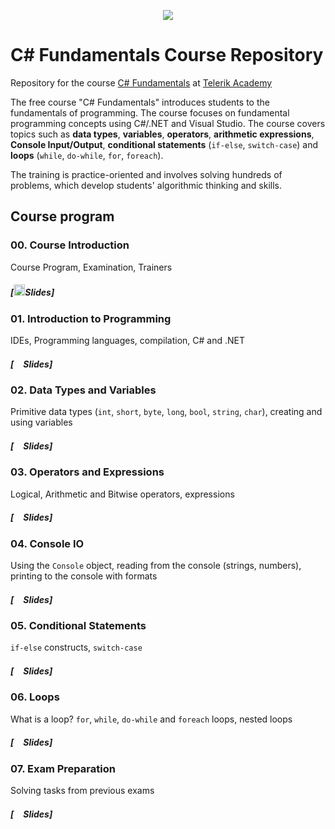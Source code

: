 <p align="center"><a href="http://telerikacademy.com//"><img src="https://github.com/tddold/Telerik-Academy/blob/master/Programming%20with%20C%23/1.%20C%23%20Fundamentals%20I/Presentation/Telerik.png" /></a></p>

#   C# Fundamentals Course Repository

Repository for the course [C# Fundamentals](http://telerikacademy.com/Courses/Courses/Details/323) at [Telerik Academy](http://telerikacademy.com)

The free course "C# Fundamentals" introduces students to the fundamentals of programming. The course focuses on fundamental programming concepts using C#/.NET and Visual Studio. The course covers topics such as **data types**, **variables**, **operators**, **arithmetic expressions**, **Console Input/Output**, **conditional statements** (`if-else`, `switch-case`) and **loops** (`while`, `do-while`, `for`, `foreach`).

The training is practice-oriented and involves solving hundreds of problems, which develop students' algorithmic thinking and skills.

## Course program

### 00. Course Introduction

Course Program, Examination, Trainers

##### [<img src="https://raw.githubusercontent.com/TelerikAcademy/Common/master/icons/presentation.png" height="18"/>Slides]


### 01. Introduction to Programming

IDEs, Programming languages, compilation, C# and .NET


##### [<img src="https://raw.githubusercontent.com/TelerikAcademy/Common/master/icons/presentation.png" height="15" />Slides]


### 02. Data Types and Variables

Primitive data types (`int`, `short`, `byte`, `long`, `bool`, `string`, `char`), creating and using variables


##### [<img src="https://raw.githubusercontent.com/TelerikAcademy/Common/master/icons/presentation.png" height="15" />Slides]

### 03. Operators and Expressions

Logical, Arithmetic and Bitwise operators, expressions


##### [<img src="https://raw.githubusercontent.com/TelerikAcademy/Common/master/icons/presentation.png" height="15" />Slides]


### 04. Console IO

Using the `Console` object, reading from the console (strings, numbers), printing to the console with formats

##### [<img src="https://raw.githubusercontent.com/TelerikAcademy/Common/master/icons/presentation.png" height="15" />Slides]

### 05. Conditional Statements

`if-else` constructs, `switch-case`

##### [<img src="https://raw.githubusercontent.com/TelerikAcademy/Common/master/icons/presentation.png" height="15" />Slides]

### 06. Loops

What is a loop? `for`, `while`, `do-while` and `foreach` loops, nested loops

##### [<img src="https://raw.githubusercontent.com/TelerikAcademy/Common/master/icons/presentation.png" height="15" />Slides]

### 07. Exam Preparation

Solving tasks from previous exams

##### [<img src="https://raw.githubusercontent.com/TelerikAcademy/Common/master/icons/presentation.png" height="15" />Slides]
